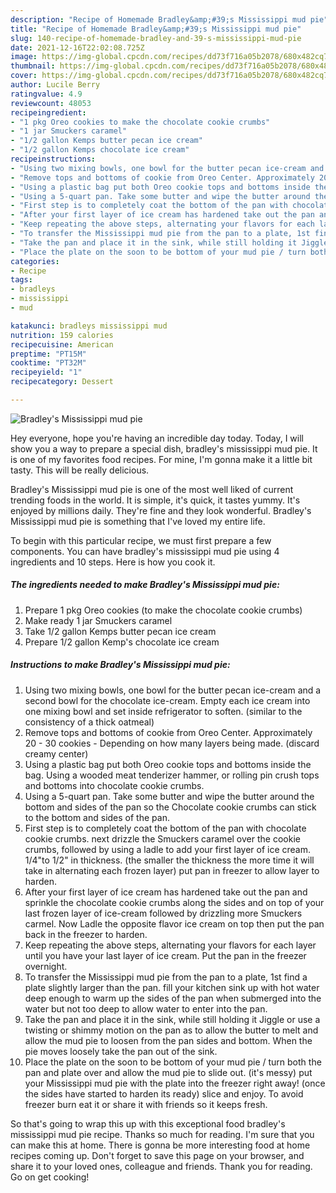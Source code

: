 ```yaml
---
description: "Recipe of Homemade Bradley&amp;#39;s Mississippi mud pie"
title: "Recipe of Homemade Bradley&amp;#39;s Mississippi mud pie"
slug: 140-recipe-of-homemade-bradley-and-39-s-mississippi-mud-pie
date: 2021-12-16T22:02:08.725Z
image: https://img-global.cpcdn.com/recipes/dd73f716a05b2078/680x482cq70/bradleys-mississippi-mud-pie-recipe-main-photo.jpg
thumbnail: https://img-global.cpcdn.com/recipes/dd73f716a05b2078/680x482cq70/bradleys-mississippi-mud-pie-recipe-main-photo.jpg
cover: https://img-global.cpcdn.com/recipes/dd73f716a05b2078/680x482cq70/bradleys-mississippi-mud-pie-recipe-main-photo.jpg
author: Lucile Berry
ratingvalue: 4.9
reviewcount: 48053
recipeingredient:
- "1 pkg Oreo cookies to make the chocolate cookie crumbs"
- "1 jar Smuckers caramel"
- "1/2 gallon Kemps butter pecan ice cream"
- "1/2 gallon Kemps chocolate ice cream"
recipeinstructions:
- "Using two mixing bowls, one bowl for the butter pecan ice-cream and a second bowl for the chocolate ice-cream. Empty each ice cream into one mixing bowl and set inside refrigerator to soften. (similar to the consistency of a thick oatmeal)"
- "Remove tops and bottoms of cookie from Oreo Center. Approximately 20 - 30 cookies - Depending on how many layers being made. (discard creamy center)"
- "Using a plastic bag put both Oreo cookie tops and bottoms inside the bag. Using a wooded meat tenderizer hammer, or rolling pin crush tops and bottoms into chocolate cookie crumbs."
- "Using a 5-quart pan. Take some butter and wipe the butter around the bottom and sides of the pan so the Chocolate cookie crumbs can stick to the bottom and sides of the pan."
- "First step is to completely coat the bottom of the pan with chocolate cookie crumbs. next drizzle the Smuckers caramel over the cookie crumbs, followed by using a ladle to add your first layer of ice cream. 1/4&#34;to 1/2&#34; in thickness. (the smaller the thickness the more time it will take in alternating each frozen layer) put pan in freezer to allow layer to harden."
- "After your first layer of ice cream has hardened take out the pan and sprinkle the chocolate cookie crumbs along the sides and on top of your last frozen layer of ice-cream followed by drizzling more Smuckers carmel. Now Ladle the opposite flavor ice cream on top then put the pan back in the freezer to harden."
- "Keep repeating the above steps, alternating your flavors for each layer until you have your last layer of ice cream. Put the pan in the freezer overnight."
- "To transfer the Mississippi mud pie from the pan to a plate, 1st find a plate slightly larger than the pan. fill your kitchen sink up with hot water deep enough to warm up the sides of the pan when submerged into the water but not too deep to allow water to enter into the pan."
- "Take the pan and place it in the sink, while still holding it Jiggle or use a twisting or shimmy motion on the pan as to allow the butter to melt and allow the mud pie to loosen from the pan sides and bottom. When the pie moves loosely take the pan out of the sink."
- "Place the plate on the soon to be bottom of your mud pie / turn both the pan and plate over and allow the mud pie to slide out. (it&#39;s messy) put your Mississippi mud pie with the plate into the freezer right away! (once the sides have started to harden its ready) slice and enjoy. To avoid freezer burn eat it or share it with friends so it keeps fresh."
categories:
- Recipe
tags:
- bradleys
- mississippi
- mud

katakunci: bradleys mississippi mud 
nutrition: 159 calories
recipecuisine: American
preptime: "PT15M"
cooktime: "PT32M"
recipeyield: "1"
recipecategory: Dessert

---
```



![Bradley&#39;s Mississippi mud pie](https://img-global.cpcdn.com/recipes/dd73f716a05b2078/680x482cq70/bradleys-mississippi-mud-pie-recipe-main-photo.jpg)

Hey everyone, hope you're having an incredible day today. Today, I will show you a way to prepare a special dish, bradley&#39;s mississippi mud pie. It is one of my favorites food recipes. For mine, I'm gonna make it a little bit tasty. This will be really delicious.



Bradley&#39;s Mississippi mud pie is one of the most well liked of current trending foods in the world. It is simple, it's quick, it tastes yummy. It's enjoyed by millions daily. They're fine and they look wonderful. Bradley&#39;s Mississippi mud pie is something that I've loved my entire life.


To begin with this particular recipe, we must first prepare a few components. You can have bradley&#39;s mississippi mud pie using 4 ingredients and 10 steps. Here is how you cook it.

<!--inarticleads1-->

##### The ingredients needed to make Bradley&#39;s Mississippi mud pie:

1. Prepare 1 pkg Oreo cookies (to make the chocolate cookie crumbs)
1. Make ready 1 jar Smuckers caramel
1. Take 1/2 gallon Kemps butter pecan ice cream
1. Prepare 1/2 gallon Kemp&#39;s chocolate ice cream




<!--inarticleads2-->

##### Instructions to make Bradley&#39;s Mississippi mud pie:

1. Using two mixing bowls, one bowl for the butter pecan ice-cream and a second bowl for the chocolate ice-cream. Empty each ice cream into one mixing bowl and set inside refrigerator to soften. (similar to the consistency of a thick oatmeal)
1. Remove tops and bottoms of cookie from Oreo Center. Approximately 20 - 30 cookies - Depending on how many layers being made. (discard creamy center)
1. Using a plastic bag put both Oreo cookie tops and bottoms inside the bag. Using a wooded meat tenderizer hammer, or rolling pin crush tops and bottoms into chocolate cookie crumbs.
1. Using a 5-quart pan. Take some butter and wipe the butter around the bottom and sides of the pan so the Chocolate cookie crumbs can stick to the bottom and sides of the pan.
1. First step is to completely coat the bottom of the pan with chocolate cookie crumbs. next drizzle the Smuckers caramel over the cookie crumbs, followed by using a ladle to add your first layer of ice cream. 1/4&#34;to 1/2&#34; in thickness. (the smaller the thickness the more time it will take in alternating each frozen layer) put pan in freezer to allow layer to harden.
1. After your first layer of ice cream has hardened take out the pan and sprinkle the chocolate cookie crumbs along the sides and on top of your last frozen layer of ice-cream followed by drizzling more Smuckers carmel. Now Ladle the opposite flavor ice cream on top then put the pan back in the freezer to harden.
1. Keep repeating the above steps, alternating your flavors for each layer until you have your last layer of ice cream. Put the pan in the freezer overnight.
1. To transfer the Mississippi mud pie from the pan to a plate, 1st find a plate slightly larger than the pan. fill your kitchen sink up with hot water deep enough to warm up the sides of the pan when submerged into the water but not too deep to allow water to enter into the pan.
1. Take the pan and place it in the sink, while still holding it Jiggle or use a twisting or shimmy motion on the pan as to allow the butter to melt and allow the mud pie to loosen from the pan sides and bottom. When the pie moves loosely take the pan out of the sink.
1. Place the plate on the soon to be bottom of your mud pie / turn both the pan and plate over and allow the mud pie to slide out. (it&#39;s messy) put your Mississippi mud pie with the plate into the freezer right away! (once the sides have started to harden its ready) slice and enjoy. To avoid freezer burn eat it or share it with friends so it keeps fresh.




So that's going to wrap this up with this exceptional food bradley&#39;s mississippi mud pie recipe. Thanks so much for reading. I'm sure that you can make this at home. There is gonna be more interesting food at home recipes coming up. Don't forget to save this page on your browser, and share it to your loved ones, colleague and friends. Thank you for reading. Go on get cooking!
